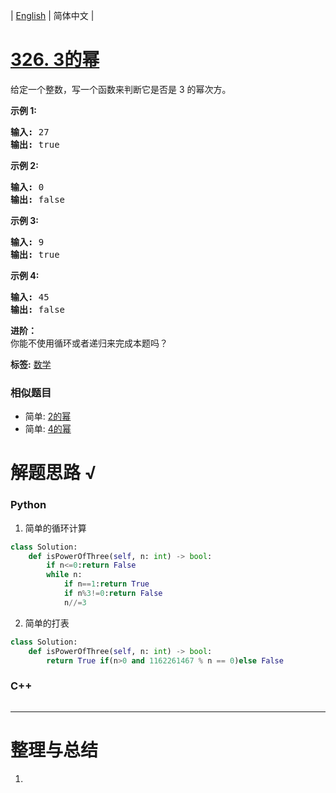 | [English](README_EN.md) | 简体中文 |

# [326. 3的幂](https://leetcode-cn.com/problems/power-of-three)
<p>给定一个整数，写一个函数来判断它是否是 3&nbsp;的幂次方。</p>

<p><strong>示例 1:</strong></p>

<pre><strong>输入:</strong> 27
<strong>输出:</strong> true
</pre>

<p><strong>示例 2:</strong></p>

<pre><strong>输入:</strong> 0
<strong>输出:</strong> false</pre>

<p><strong>示例 3:</strong></p>

<pre><strong>输入:</strong> 9
<strong>输出:</strong> true</pre>

<p><strong>示例 4:</strong></p>

<pre><strong>输入:</strong> 45
<strong>输出:</strong> false</pre>

<p><strong>进阶：</strong><br>
你能不使用循环或者递归来完成本题吗？</p>

**标签:**  [数学](https://leetcode-cn.com/tag/math) 
 ### 相似题目
- 简单:	[2的幂](https://leetcode-cn.com/problems/power-of-two) 
- 简单:	[4的幂](https://leetcode-cn.com/problems/power-of-four) 

# 解题思路 √

### Python

1. 简单的循环计算

```python
class Solution:
    def isPowerOfThree(self, n: int) -> bool:
        if n<=0:return False
        while n:
            if n==1:return True
            if n%3!=0:return False
            n//=3
```

2. 简单的打表


```python
class Solution:
    def isPowerOfThree(self, n: int) -> bool:
        return True if(n>0 and 1162261467 % n == 0)else False
```

### C++

```cpp

```

---



# 整理与总结

1. 